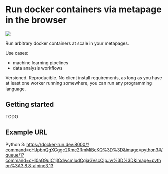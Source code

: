 # Run docker containers via metapage in the browser


[![](https://mermaid.ink/svg/pako:eNqNkk9v2zAMxb8KoV5WwGnWdScVKFA0OezUQ3qLe1BsKlZtSZ5ENQ2SfPdRttM_u2yAAdPye-SPDzqIytcopNgG1TfwtCgdQNWpGBeowfYPvvMBtOk6eaG1LiIF36K8uLm-Xy5_Tp-znampkT_6t9vS5QYxbcZ-Fkn1aov5EGAT_C5iWJeiIeqjnM_P_-PV1lCTNlfGz2tftRhK8SylnABGexbroCz-cuv3GnZsBOP6RPGTA2azOzhO50Aexq7w4jfHM8cXqMngEw0OHbz94nkf-Jjo0_TKu5iscduz8y9qdPUQCIZXXnx8jcjcFX4nTPh8mxU7H9ohmrGAb6RajFkVISTnhhEO9j4F3oqHc_SpohRwXnnLkzFccma8xgyOE7ixHG0xZlAwHz_xOLHkmR-r_79nwstp8e6kjBuoP6JiiKzrjGtXtO8QvhfX8O9rIwphMVhlar6Mh9yhFNSgxVJILmvUKnVUitKdWJr6WhEua0M-CKlVF7EQimlXe1cJydHgWbQwiu-inVSnPyX5DNs)](https://mermaid-js.github.io/mermaid-live-editor/edit#pako:eNqNkk9v2zAMxb8KoV5WwGnWdScVKFA0OezUQ3qLe1BsKlZtSZ5ENQ2SfPdRttM_u2yAAdPye-SPDzqIytcopNgG1TfwtCgdQNWpGBeowfYPvvMBtOk6eaG1LiIF36K8uLm-Xy5_Tp-znampkT_6t9vS5QYxbcZ-Fkn1aov5EGAT_C5iWJeiIeqjnM_P_-PV1lCTNlfGz2tftRhK8SylnABGexbroCz-cuv3GnZsBOP6RPGTA2azOzhO50Aexq7w4jfHM8cXqMngEw0OHbz94nkf-Jjo0_TKu5iscduz8y9qdPUQCIZXXnx8jcjcFX4nTPh8mxU7H9ohmrGAb6RajFkVISTnhhEO9j4F3oqHc_SpohRwXnnLkzFccma8xgyOE7ixHG0xZlAwHz_xOLHkmR-r_79nwstp8e6kjBuoP6JiiKzrjGtXtO8QvhfX8O9rIwphMVhlar6Mh9yhFNSgxVJILmvUKnVUitKdWJr6WhEua0M-CKlVF7EQimlXe1cJydHgWbQwiu-inVSnPyX5DNs)


Run arbitrary docker containers at scale in your metapages.


Use cases:

 - machine learning pipelines
 - data analysis workflows

Versioned. Reproducible. No client install requirements, as long as you have at least one worker running somewhere, you can run any programming language.



## Getting started

TODO


## Example URL

Python 3:
https://docker-run.dev:8000/?command=cHJpbnQgXCggc2Rmc2RmMiBcKQ%3D%3D&image=python3#/queue/1?command=cHl0aG9uIC1jICdwcmludCgiaGVscCIpJw%3D%3D&image=python%3A3.8.8-alpine3.13
